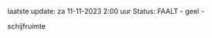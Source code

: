 laatste update: 
za 11-11-2023  2:00   uur 
Status: FAALT - geel - 
<div class="service Y">schijfruimte</div>